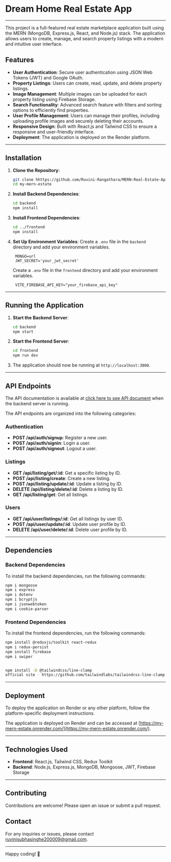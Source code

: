 # Dream Home Real Estate App

---


This project is a full-featured real estate marketplace application built using the MERN (MongoDB, Express.js, React, and Node.js) stack. The application allows users to create, manage, and search property listings with a modern and intuitive user interface.

## Features

- **User Authentication**: Secure user authentication using JSON Web Tokens (JWT) and Google OAuth.
- **Property Listings**: Users can create, read, update, and delete property listings.
- **Image Management**: Multiple images can be uploaded for each property listing using Firebase Storage.
- **Search Functionality**: Advanced search feature with filters and sorting options to efficiently find properties.
- **User Profile Management**: Users can manage their profiles, including uploading profile images and securely deleting their accounts.
- **Responsive Design**: Built with React.js and Tailwind CSS to ensure a responsive and user-friendly interface.
- **Deployment**: The application is deployed on the Render platform.

---

## Installation

1. **Clone the Repository**:
   ```bash
   git clone hhttps://github.com/Ruvini-Rangathara/MERN-Real-Estate-App.git
   cd my-mern-estate
   ```

2. **Install Backend Dependencies**:
   ```bash
   cd backend
   npm install
   ```

3. **Install Frontend Dependencies**:
   ```bash
   cd ../frontend
   npm install
   ```

4. **Set Up Environment Variables**:
   Create a `.env` file in the `backend` directory and add your environment variables.
   ```env
    MONGO=url
    JWT_SECRET='your_jwt_secret'
   ```

   Create a `.env` file in the `frontend` directory and add your environment variables.
   ```env
    VITE_FIREBASE_API_KEY="your_firebase_api_key"
   ```

---

## Running the Application

1. **Start the Backend Server**:
   ```bash
   cd backend
   npm start
   ```

2. **Start the Frontend Server**:
   ```bash
   cd frontend
   npm run dev
   ```

3. The application should now be running at `http://localhost:3000`.

---

## API Endpoints

The API documentation is available at [click here to see API document](https://documenter.getpostman.com/view/28283365/2sA3QpDEUF) when the backend server is running.

The API endpoints are organized into the following categories:

### Authentication

- **POST /api/auth/signup**: Register a new user.
- **POST /api/auth/signin**: Login a user.
- **POST /api/auth/signout**: Logout a user.

### Listings

- **GET /api/listing/get/:id**: Get a specific listing by ID.
- **POST /api/listing/create**: Create a new listing.
- **POST /api/listing/update/:id**: Update a listing by ID.
- **DELETE /api/listing/delete/:id**: Delete a listing by ID.
- **GET /api/listing/get**: Get all listings.

### Users

- **GET /api/user/listings/:id**: Get all listings by user ID.
- **POST /api/user/update/:id**: Update user profile by ID.
- **DELETE /api/user/delete/:id**: Delete user profile by ID.

---

## Dependencies

### Backend Dependencies

To install the backend dependencies, run the following commands:

```bash
npm i mongoose
npm i express
npm i dotenv
npm i bcryptjs
npm i jsonwebtoken
npm i cookie-parser
```

### Frontend Dependencies

To install the frontend dependencies, run the following commands:

```bash
npm install @reduxjs/toolkit react-redux
npm i redux-persist
npm install firebase
npm i swiper


npm install -D @tailwindcss/line-clamp
official site - https://github.com/tailwindlabs/tailwindcss-line-clamp
```

---

## Deployment

To deploy the application on Render or any other platform, follow the platform-specific deployment instructions.


The application is deployed on Render and can be accessed at [https://my-mern-estate.onrender.com/](https://my-mern-estate.onrender.com/).

---

## Technologies Used

- **Frontend**: React.js, Tailwind CSS, Redux Toolkit
- **Backend**: Node.js, Express.js, MongoDB, Mongoose, JWT, Firebase Storage

---

## Contributing

Contributions are welcome! Please open an issue or submit a pull request.

## Contact

For any inquiries or issues, please contact [ruvinisubhasinghe200009@gmail.com](mailto:ruvinisubhasinghe200009@gmail.com).

---

Happy coding! 🚀
